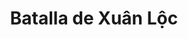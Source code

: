 ﻿---
title: "Batalla de Xuân Lộc"
permalink: periodes_1000.html
layout: periode
dataInici: 1975-04-09
dataFi: 1975-04-21
sidebar: periodes
pares:
  - 402:
    title: "Guerra de Vietnam"
    dataInici: "(1955-11-01)"
    dataFi: "(1975-04-30)"

fills:
jocsPrincipals:
  - title: "Meatgrinder Battle of Xuan Loc April 1975"
    bggId: 27032
    dataInici: 
    dataFi: 

  - title: "Defiance: The Battle of Xuan Loc"
    bggId: 9407
    dataInici: 
    dataFi: 

jocsEscenaris:
jocsEpoca:
jocsEpocaEscenaris:
---
